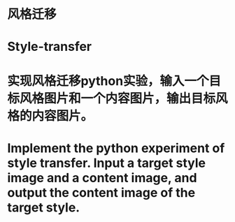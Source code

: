 # 风格迁移 
# Style-transfer
# 实现风格迁移python实验，输入一个目标风格图片和一个内容图片，输出目标风格的内容图片。
# Implement the python experiment of style transfer. Input a target style image and a content image, and output the content image of the target style.
